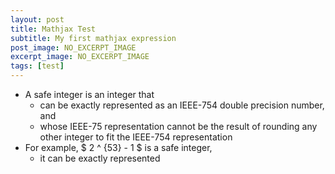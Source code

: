 ```yaml
---
layout: post
title: Mathjax Test
subtitle: My first mathjax expression
post_image: NO_EXCERPT_IMAGE
excerpt_image: NO_EXCERPT_IMAGE
tags: [test]
---
```


* A safe integer is an integer that
  * can be exactly represented as an IEEE-754 double precision number, and
  * whose IEEE-75 representation cannot be the result of rounding any other integer to fit the IEEE-754 representation
* For example, $ 2 ^ {53} - 1 $ is a safe integer,
  * it can be exactly represented 
